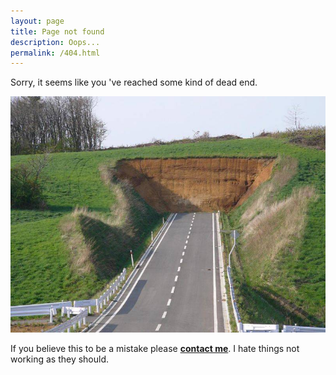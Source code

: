 ```yaml
---
layout: page
title: Page not found
description: Oops...
permalink: /404.html
---
```


Sorry, it seems like you 've reached some kind of dead end.

![404](/assets/images/404.jpg)

If you believe this to be a mistake please [__contact me__](mailto:tsangiotis@gmail.com). I hate things not working as they should.
